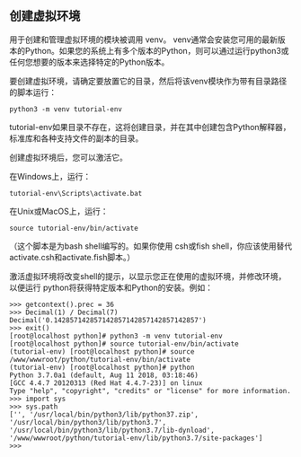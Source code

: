 ## 创建虚拟环境

用于创建和管理虚拟环境的模块被调用 venv。 venv通常会安装您可用的最新版本的Python。如果您的系统上有多个版本的Python，则可以通过运行python3或任何您想要的版本来选择特定的Python版本。

要创建虚拟环境，请确定要放置它的目录，然后将该venv模块作为带有目录路径的脚本运行：

```
python3 -m venv tutorial-env
```

tutorial-env如果目录不存在，这将创建目录，并在其中创建包含Python解释器，标准库和各种支持文件的副本的目录。

创建虚拟环境后，您可以激活它。

在Windows上，运行：

```
tutorial-env\Scripts\activate.bat
```

在Unix或MacOS上，运行：

```
source tutorial-env/bin/activate
```

（这个脚本是为bash shell编写的。如果你使用 csh或fish shell，你应该使用替代 activate.csh和activate.fish脚本。）

激活虚拟环境将改变shell的提示，以显示您正在使用的虚拟环境，并修改环境，以便运行 python将获得特定版本和Python的安装。例如：

```
>>> getcontext().prec = 36
>>> Decimal(1) / Decimal(7)
Decimal('0.142857142857142857142857142857142857')
>>> exit()
[root@localhost python]# python3 -m venv tutorial-env
[root@localhost python]# source tutorial-env/bin/activate
(tutorial-env) [root@localhost python]# source /www/wwwroot/python/tutorial-env/bin/activate
(tutorial-env) [root@localhost python]# python
Python 3.7.0a1 (default, Aug 11 2018, 03:18:46)
[GCC 4.4.7 20120313 (Red Hat 4.4.7-23)] on linux
Type "help", "copyright", "credits" or "license" for more information.
>>> import sys
>>> sys.path
['', '/usr/local/bin/python3/lib/python37.zip', '/usr/local/bin/python3/lib/python3.7', '/usr/local/bin/python3/lib/python3.7/lib-dynload', '/www/wwwroot/python/tutorial-env/lib/python3.7/site-packages']
>>>

```



